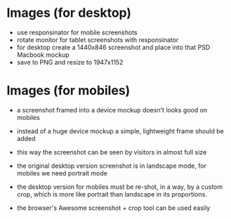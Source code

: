 # Images (for desktop)

- use responsinator for mobile screenshots
- rotate monitor for tablet screenshots with responsinator
- for desktop create a 1440x846 screenshot and place into that PSD Macbook mockup
- save to PNG and resize to 1947x1152


# Images (for mobiles)

- a screenshot framed into a device mockup doesn't looks good on mobiles
- instead of a huge device mockup a simple, lightweight frame should be added
- this way the screenshot can be seen by visitors in almost full size

- the original desktop version screenshot is in landscape mode, for mobiles we need portrait mode
- the desktop version for mobiles must be re-shot, in a way, by a custom crop, which is more like portrait than landscape in its proportions.
- the browser's Awesome screenshot + crop tool can be used easily

